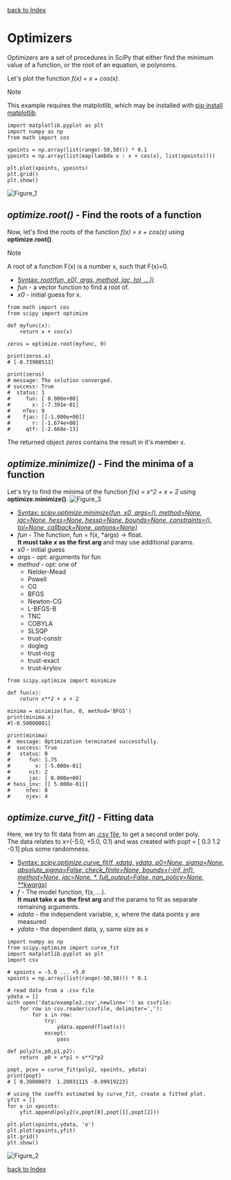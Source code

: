 [back to Index](Index.md)

# Optimizers

Optimizers are a set of procedures in SciPy that either find the minimum value of a function, or the root of an equation, ie polynoms.

Let's plot the function *f(x) = x + cos(x)*.
> [!NOTE]
> This example requires the matplotlib, which may be installed with [pip install matplotlib](../pip.md).
```
import matplotlib.pyplot as plt
import numpy as np
from math import cos

xpoints = np.array(list(range(-50,50))) * 0.1 
ypoints = np.array(list(map(lambda x : x + cos(x), list(xpoints))))

plt.plot(xpoints, ypoints)
plt.grid()
plt.show()
```
![Figure_1](./img/Figure_1.png)

## *optimize.root()* - Find the roots of a function
Now, let's find the roots of the function *f(x) = x + cos(x)* using **optimize.root()**.

> [!NOTE]
> A root of a function F(x) is a number x, such that F(x)=0.

* [Syntax: *root\(fun, x0\[, args, method, jac, tol, ...\]\)*](https://docs.scipy.org/doc/scipy/reference/generated/scipy.optimize.root.html#scipy.optimize.root)
* *fun* - a vector function to find a root of.
* *x0* - initial guess for x.

```
from math import cos
from scipy import optimize

def myfunc(x):
    return x + cos(x)

zeros = optimize.root(myfunc, 0)

print(zeros.x)
# [-0.73908513]

print(zeros)
# message: The solution converged.
# success: True
#  status: 1
#     fun: [ 0.000e+00]
#       x: [-7.391e-01]
#    nfev: 9
#    fjac: [[-1.000e+00]]
#       r: [-1.674e+00]
#     qtf: [-2.668e-13]
```
The returned object *zeros* contains the result in it's member x.

## *optimize.minimize()* - Find the minima of a function
Let's try to find the minima of the function *f(x) = x^2 + x + 2* using **optimize.minimize()**.
![Figure_3](./img/Figure_3.png)

* [Syntax: *scipy.optimize.minimize(fun, x0, args=(), method=None, jac=None, hess=None, hessp=None, bounds=None, constraints=(), tol=None, callback=None, options=None)*](https://docs.scipy.org/doc/scipy/reference/generated/scipy.optimize.minimize.html#scipy.optimize.minimize)
* *fun* - The function, fun = f(x, \*args) -> float.  
  **It must take *x* as the first arg** and may use additional params.
* *x0* - initial guess
* *args* - opt: arguments for fun
* *method* - opt: one of
    * Nelder-Mead
    * Powell
    * CG
    * BFGS
    * Newton-CG
    * L-BFGS-B
    * TNC
    * COBYLA
    * SLSQP
    * trust-constr
    * dogleg
    * trust-ncg
    * trust-exact
    * trust-krylov

```
from scipy.optimize import minimize

def fun(x):
    return x**2 + x + 2

minima = minimize(fun, 0, method='BFGS')
print(minima.x)
#[-0.50000001]

print(minima)
#  message: Optimization terminated successfully.
#  success: True
#   status: 0
#      fun: 1.75
#        x: [-5.000e-01]
#      nit: 2
#      jac: [ 0.000e+00]
# hess_inv: [[ 5.000e-01]]
#     nfev: 8
#     njev: 4
```

## *optimize.curve_fit()* - Fitting data
Here, we try to fit data from an [.csv file](./data/example2.csv), to get a second order poly.  
The data relates to x=(-5.0, +5.0, 0.1) and was created with popt = \[ 0.3  1.2 -0.1\] plus some randomness.

* [Syntax: *scipy.optimize.curve_fit(f, xdata, ydata, p0=None, sigma=None, absolute_sigma=False, check_finite=None, bounds=(-inf, inf), method=None, jac=None, \*, full_output=False, nan_policy=None, \*\*kwargs)*](https://docs.scipy.org/doc/scipy/reference/generated/scipy.optimize.curve_fit.html#scipy.optimize.curve_fit)
* *f* - The model function, f(x, …).  
  **It must take *x* as the first arg** and the params to fit as separate remaining arguments.
* *xdata* - the independent variable, x, where the data points y are measured
* *ydata* - the dependent data, y, same size as x

```
import numpy as np
from scipy.optimize import curve_fit
import matplotlib.pyplot as plt
import csv

# xpoints = -5.0 ... +5.0
xpoints = np.array(list(range(-50,50))) * 0.1

# read data from a .csv file
ydata = []
with open('data/example2.csv',newline='') as csvfile:
    for row in csv.reader(csvfile, delimiter=','):
        for s in row:
            try:
                ydata.append(float(s))
            except:
                pass

def poly2(x,p0,p1,p2):
    return  p0 + x*p1 + x**2*p2

popt, pcov = curve_fit(poly2, xpoints, ydata)
print(popt)
# [ 0.39000073  1.20031115 -0.09919223]

# using the coeffs estimated by curve_fit, create a fitted plot.
yfit = []
for x in xpoints:
    yfit.append(poly2(x,popt[0],popt[1],popt[2]))

plt.plot(xpoints,ydata, 'o')
plt.plot(xpoints,yfit)
plt.grid()
plt.show()
```
![Figure_2](./img/Figure_2.png)

[back to Index](Index.md)
